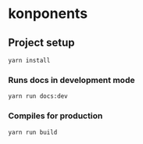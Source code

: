 # konponents

## Project setup
```
yarn install
```

### Runs docs in development mode
```
yarn run docs:dev
```

### Compiles for production
```
yarn run build
```
